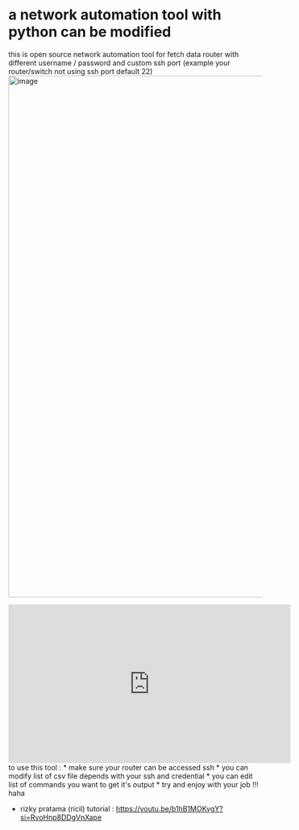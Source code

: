# a network automation tool with python can be modified
this is open source network automation tool for fetch data router with different username / password and custom ssh port (example your router/switch not using ssh port default 22) 
<img width="1920" height="1036" alt="image" src="https://github.com/user-attachments/assets/4726cb7d-abf8-408f-b271-55a3e3e43a76" />
<iframe width="560" height="315" src="https://www.youtube.com/embed/VIDEO_ID](https://youtu.be/b1hB1MOKvgY?si=RvoHnp8DDgVnXape)" frameborder="0" allow="accelerometer; autoplay; clipboard-write; encrypted-media; gyroscope; picture-in-picture; web-share" referrerpolicy="strict-origin-when-cross-origin" allowfullscreen></iframe>
to use this tool :
* make sure your router can be accessed ssh
* you can modify list of csv file depends with your ssh and credential
* you can edit list of commands you want to get it's output
* try and enjoy with your job !!! haha

* rizky pratama (ricil)
tutorial : https://youtu.be/b1hB1MOKvgY?si=RvoHnp8DDgVnXape
